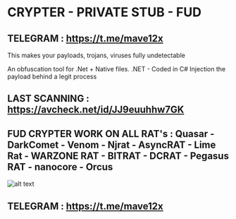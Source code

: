 # CRYPTER - PRIVATE STUB - FUD
## TELEGRAM : https://t.me/mave12x
This makes your payloads, trojans, viruses fully undetectable

An obfuscation tool for .Net + Native files.
.NET - Coded in C#
Injection the payload behind a legit process


LAST SCANNING : https://avcheck.net/id/JJ9euuhhw7GK
-
FUD CRYPTER WORK ON ALL RAT's : 
Quasar - DarkComet - Venom - Njrat - AsyncRAT - Lime Rat - WARZONE RAT - BITRAT - DCRAT - Pegasus RAT - nanocore - Orcus
-
![alt text](https://i.ibb.co/nkgc0N8/Crypter-Features.png)
## TELEGRAM : https://t.me/mave12x
